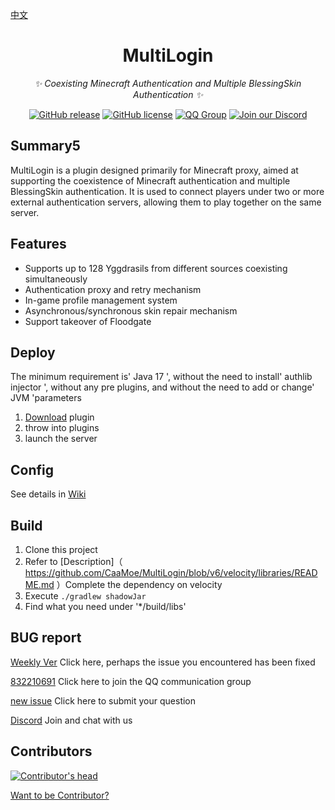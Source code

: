 [中文](https://github.com/CaaMoe/MultiLogin/blob/v6/README.md)
<div align="center">

# MultiLogin

_✨ Coexisting Minecraft Authentication and Multiple BlessingSkin Authentication ✨_

[![GitHub release](https://img.shields.io/github/release/CaaMoe/MultiLogin.svg)](https://github.com/CaaMoe/MultiLogin/releases/)
[![GitHub license](https://img.shields.io/github/license/CaaMoe/MultiLogin?style=flat-square)](https://github.com/CaaMoe/MultiLogin/blob/master/LICENSE)
[![QQ Group](https://img.shields.io/badge/QQ%20group-832210691-yellow?style=flat-square)](https://jq.qq.com/?_wv=1027&k=WrOTGIC7)
[![Join our Discord](https://img.shields.io/discord/1225725211727499347.svg?logo=discord&label=)](https://discord.gg/HJXHCZRS)

</div>

## Summary5

MultiLogin is a plugin designed primarily for Minecraft proxy,
aimed at supporting the coexistence of Minecraft authentication and multiple BlessingSkin authentication.
It is used to connect players under two or more external authentication servers,
allowing them to play together on the same server.

## Features

* Supports up to 128 Yggdrasils from different sources coexisting simultaneously
* Authentication proxy and retry mechanism
* In-game profile management system
* Asynchronous/synchronous skin repair mechanism
* Support takeover of Floodgate

## Deploy

The minimum requirement is' Java 17 ',
without the need to install' authlib injector ',
without any pre plugins,
and without the need to add or change' JVM 'parameters

1. [Download](https://github.com/CaaMoe/MultiLogin/releases/latest) plugin
2. throw into plugins
3. launch the server

## Config

See details in [Wiki](https://github.com/CaaMoe/MultiLogin/wiki)

## Build

1. Clone this project
2. Refer to [Description]（ https://github.com/CaaMoe/MultiLogin/blob/v6/velocity/libraries/README.md ）Complete the dependency on velocity
3. Execute `./gradlew shadowJar`
4. Find what you need under '*/build/libs'

## BUG report

[Weekly Ver](https://github.com/CaaMoe/MultiLogin/releases/tag/weekly) Click here, perhaps the issue you encountered has been fixed

[832210691](https://jq.qq.com/?_wv=1027&k=WrOTGIC7) Click here to join the QQ communication group

[new issue](https://github.com/CaaMoe/MultiLogin/issues/new) Click here to submit your question

[Discord](https://discord.gg/HJXHCZRS) Join and chat with us

## Contributors

<a href="https://github.com/CaaMoe/MultiLogin/graphs/contributors">
  <img src="https://contrib.rocks/image?repo=CaaMoe/MultiLogin"  alt="Contributor's head"/>
</a>

[Want to be Contributor?](https://github.com/CaaMoe/MultiLogin/pulls)
